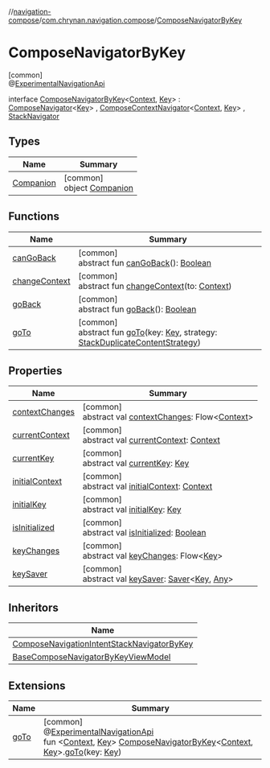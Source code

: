 //[navigation-compose](../../../index.md)/[com.chrynan.navigation.compose](../index.md)/[ComposeNavigatorByKey](index.md)

# ComposeNavigatorByKey

[common]\
@[ExperimentalNavigationApi](../../../../navigation-core/navigation-core/com.chrynan.navigation/-experimental-navigation-api/index.md)

interface [ComposeNavigatorByKey](index.md)&lt;[Context](index.md), [Key](index.md)&gt; : [ComposeNavigator](../-compose-navigator/index.md)&lt;[Key](index.md)&gt; , [ComposeContextNavigator](../-compose-context-navigator/index.md)&lt;[Context](index.md), [Key](index.md)&gt; , [StackNavigator](../../../../navigation-core/navigation-core/com.chrynan.navigation/-stack-navigator/index.md)

## Types

| Name | Summary |
|---|---|
| [Companion](-companion/index.md) | [common]<br>object [Companion](-companion/index.md) |

## Functions

| Name | Summary |
|---|---|
| [canGoBack](../-base-compose-navigator-by-content-view-model/index.md#1718773359%2FFunctions%2F-1093353005) | [common]<br>abstract fun [canGoBack](../-base-compose-navigator-by-content-view-model/index.md#1718773359%2FFunctions%2F-1093353005)(): [Boolean](https://kotlinlang.org/api/latest/jvm/stdlib/kotlin/-boolean/index.html) |
| [changeContext](../-compose-context-navigator/change-context.md) | [common]<br>abstract fun [changeContext](../-compose-context-navigator/change-context.md)(to: [Context](index.md)) |
| [goBack](../-base-compose-navigator-by-content-view-model/index.md#1603024541%2FFunctions%2F-1093353005) | [common]<br>abstract fun [goBack](../-base-compose-navigator-by-content-view-model/index.md#1603024541%2FFunctions%2F-1093353005)(): [Boolean](https://kotlinlang.org/api/latest/jvm/stdlib/kotlin/-boolean/index.html) |
| [goTo](go-to.md) | [common]<br>abstract fun [goTo](go-to.md)(key: [Key](index.md), strategy: [StackDuplicateContentStrategy](../../../../navigation-core/navigation-core/com.chrynan.navigation/-stack-duplicate-content-strategy/index.md)) |

## Properties

| Name | Summary |
|---|---|
| [contextChanges](../-compose-context-navigator/context-changes.md) | [common]<br>abstract val [contextChanges](../-compose-context-navigator/context-changes.md): Flow&lt;[Context](index.md)&gt; |
| [currentContext](../-compose-context-navigator/current-context.md) | [common]<br>abstract val [currentContext](../-compose-context-navigator/current-context.md): [Context](index.md) |
| [currentKey](../-compose-navigator/current-key.md) | [common]<br>abstract val [currentKey](../-compose-navigator/current-key.md): [Key](index.md) |
| [initialContext](../-compose-context-navigator/initial-context.md) | [common]<br>abstract val [initialContext](../-compose-context-navigator/initial-context.md): [Context](index.md) |
| [initialKey](../-compose-navigator/initial-key.md) | [common]<br>abstract val [initialKey](../-compose-navigator/initial-key.md): [Key](index.md) |
| [isInitialized](../-compose-navigator/is-initialized.md) | [common]<br>abstract val [isInitialized](../-compose-navigator/is-initialized.md): [Boolean](https://kotlinlang.org/api/latest/jvm/stdlib/kotlin/-boolean/index.html) |
| [keyChanges](../-compose-navigator/key-changes.md) | [common]<br>abstract val [keyChanges](../-compose-navigator/key-changes.md): Flow&lt;[Key](index.md)&gt; |
| [keySaver](../-compose-navigator/key-saver.md) | [common]<br>abstract val [keySaver](../-compose-navigator/key-saver.md): [Saver](../-saver/index.md)&lt;[Key](index.md), [Any](https://kotlinlang.org/api/latest/jvm/stdlib/kotlin/-any/index.html)&gt; |

## Inheritors

| Name |
|---|
| [ComposeNavigationIntentStackNavigatorByKey](../-compose-navigation-intent-stack-navigator-by-key/index.md) |
| [BaseComposeNavigatorByKeyViewModel](../-base-compose-navigator-by-key-view-model/index.md) |

## Extensions

| Name | Summary |
|---|---|
| [goTo](../go-to.md) | [common]<br>@[ExperimentalNavigationApi](../../../../navigation-core/navigation-core/com.chrynan.navigation/-experimental-navigation-api/index.md)<br>fun &lt;[Context](../go-to.md), [Key](../go-to.md)&gt; [ComposeNavigatorByKey](index.md)&lt;[Context](../go-to.md), [Key](../go-to.md)&gt;.[goTo](../go-to.md)(key: [Key](../go-to.md)) |

